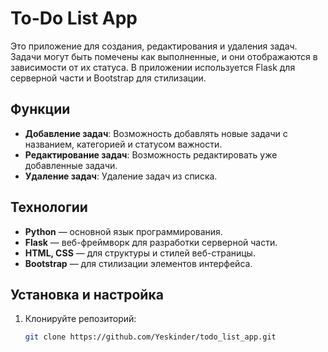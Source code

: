 # To-Do List App

Это приложение для создания, редактирования и удаления задач. Задачи могут быть помечены как выполненные, и они отображаются в зависимости от их статуса. В приложении используется Flask для серверной части и Bootstrap для стилизации.

## Функции

- **Добавление задач**: Возможность добавлять новые задачи с названием, категорией и статусом важности.
- **Редактирование задач**: Возможность редактировать уже добавленные задачи.
- **Удаление задач**: Удаление задач из списка.

## Технологии

- **Python** — основной язык программирования.
- **Flask** — веб-фреймворк для разработки серверной части.
- **HTML, CSS** — для структуры и стилей веб-страницы.
- **Bootstrap** — для стилизации элементов интерфейса.

## Установка и настройка

1. Клонируйте репозиторий:
   ```bash
   git clone https://github.com/Yeskinder/todo_list_app.git